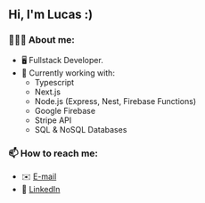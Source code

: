 ## Hi, I'm Lucas :)

### 🙋🏽‍♂️ About me:
- 🖥️ Fullstack Developer.
- 🔭 Currently working with: 
  - Typescript
  - Next.js
  - Node.js (Express, Nest, Firebase Functions)
  - Google Firebase
  - Stripe API
  - SQL & NoSQL Databases

### 📫 How to reach me:
-  ✉️ [E-mail](mailto:lucas.ol.tnr@gmail.com)
-  🔷 [LinkedIn](https://www.linkedin.com/in/lucas-ten%C3%B3rio-74502a1a1/)
